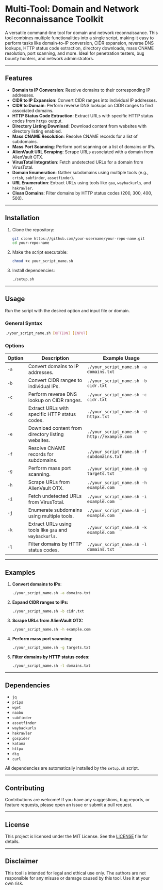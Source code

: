 # Multi-Tool: Domain and Network Reconnaissance Toolkit

A versatile command-line tool for domain and network reconnaissance. This tool combines multiple functionalities into a single script, making it easy to perform tasks like domain-to-IP conversion, CIDR expansion, reverse DNS lookups, HTTP status code extraction, directory downloads, mass CNAME resolution, port scanning, and more. Ideal for penetration testers, bug bounty hunters, and network administrators.

---

## Features

- **Domain to IP Conversion**: Resolve domains to their corresponding IP addresses.
- **CIDR to IP Expansion**: Convert CIDR ranges into individual IP addresses.
- **CIDR to Domain**: Perform reverse DNS lookups on CIDR ranges to find associated domains.
- **HTTP Status Code Extraction**: Extract URLs with specific HTTP status codes from `httpx` output.
- **Directory Listing Download**: Download content from websites with directory listing enabled.
- **Mass CNAME Resolution**: Resolve CNAME records for a list of subdomains.
- **Mass Port Scanning**: Perform port scanning on a list of domains or IPs.
- **AlienVault URL Scraping**: Scrape URLs associated with a domain from AlienVault OTX.
- **VirusTotal Integration**: Fetch undetected URLs for a domain from VirusTotal.
- **Domain Enumeration**: Gather subdomains using multiple tools (e.g., `crtsh`, `subfinder`, `assetfinder`).
- **URL Enumeration**: Extract URLs using tools like `gau`, `waybackurls`, and `hakrawler`.
- **Clean Domains**: Filter domains by HTTP status codes (200, 300, 400, 500).

---

## Installation

1. Clone the repository:
   ```bash
   git clone https://github.com/your-username/your-repo-name.git
   cd your-repo-name
   ```

2. Make the script executable:
   ```bash
   chmod +x your_script_name.sh
   ```

3. Install dependencies:
   ```bash
   ./setup.sh
   ```

---

## Usage

Run the script with the desired option and input file or domain.

### General Syntax
```bash
./your_script_name.sh [OPTION] [INPUT]
```

### Options

| Option | Description                                      | Example Usage                          |
|--------|--------------------------------------------------|----------------------------------------|
| `-a`   | Convert domains to IP addresses.                 | `./your_script_name.sh -a domains.txt` |
| `-b`   | Convert CIDR ranges to individual IPs.           | `./your_script_name.sh -b cidr.txt`    |
| `-c`   | Perform reverse DNS lookup on CIDR ranges.       | `./your_script_name.sh -c cidr.txt`    |
| `-d`   | Extract URLs with specific HTTP status codes.     | `./your_script_name.sh -d httpx.txt`   |
| `-e`   | Download content from directory listing websites.| `./your_script_name.sh -e http://example.com` |
| `-f`   | Resolve CNAME records for subdomains.            | `./your_script_name.sh -f subdomains.txt` |
| `-g`   | Perform mass port scanning.                      | `./your_script_name.sh -g targets.txt` |
| `-h`   | Scrape URLs from AlienVault OTX.                 | `./your_script_name.sh -h example.com` |
| `-i`   | Fetch undetected URLs from VirusTotal.           | `./your_script_name.sh -i example.com` |
| `-j`   | Enumerate subdomains using multiple tools.       | `./your_script_name.sh -j example.com` |
| `-k`   | Extract URLs using tools like `gau` and `waybackurls`. | `./your_script_name.sh -k example.com` |
| `-l`   | Filter domains by HTTP status codes.             | `./your_script_name.sh -l domains.txt` |

---

## Examples

1. **Convert domains to IPs:**
   ```bash
   ./your_script_name.sh -a domains.txt
   ```

2. **Expand CIDR ranges to IPs:**
   ```bash
   ./your_script_name.sh -b cidr.txt
   ```

3. **Scrape URLs from AlienVault OTX:**
   ```bash
   ./your_script_name.sh -h example.com
   ```

4. **Perform mass port scanning:**
   ```bash
   ./your_script_name.sh -g targets.txt
   ```

5. **Filter domains by HTTP status codes:**
   ```bash
   ./your_script_name.sh -l domains.txt
   ```

---

## Dependencies

- `jq`
- `prips`
- `wget`
- `naabu`
- `subfinder`
- `assetfinder`
- `waybackurls`
- `hakrawler`
- `gospider`
- `katana`
- `httpx`
- `dig`
- `curl`

All dependencies are automatically installed by the `setup.sh` script.

---

## Contributing

Contributions are welcome! If you have any suggestions, bug reports, or feature requests, please open an issue or submit a pull request.

---

## License

This project is licensed under the MIT License. See the [LICENSE](LICENSE) file for details.

---

## Disclaimer

This tool is intended for legal and ethical use only. The authors are not responsible for any misuse or damage caused by this tool. Use it at your own risk.
